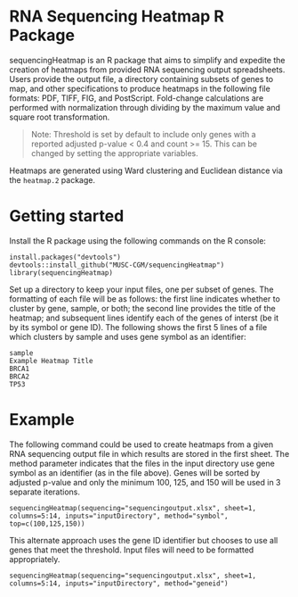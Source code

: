 # RNA Sequencing Heatmap R Package
sequencingHeatmap is an R package that aims to simplify and expedite the creation of heatmaps from provided RNA sequencing output spreadsheets.
Users provide the output file, a directory containing subsets of genes to map, and other specifications to produce heatmaps in the
following file formats: PDF, TIFF, FIG, and PostScript. Fold-change calculations are performed with normalization through dividing by
the maximum value and square root transformation.

> Note: Threshold is set by default to include only genes with a reported adjusted p-value < 0.4 and count >= 15. This can be changed by setting the appropriate variables.

Heatmaps are generated using Ward clustering and Euclidean distance via the `heatmap.2` package.


# Getting started

Install the R package using the following commands on the R console:
```
install.packages("devtools")
devtools::install_github("MUSC-CGM/sequencingHeatmap")
library(sequencingHeatmap)
```
Set up a directory to keep your input files, one per subset of genes. The formatting of each file will be as follows: the first line
indicates whether to cluster by gene, sample, or both; the second line provides the title of the heatmap; and subsequent lines identify
each of the genes of interst (be it by its symbol or gene ID). The following shows the first 5 lines of a file which
clusters by sample and uses gene symbol as an identifier:
```
sample
Example Heatmap Title
BRCA1
BRCA2
TP53
```

# Example
The following command could be used to create heatmaps from a given RNA sequencing output file in which results are stored in the first sheet.
The method parameter indicates that the files in the input directory use gene symbol as an identifier (as in the file above). Genes
will be sorted by adjusted p-value and only the minimum 100, 125, and 150 will be used in 3 separate iterations.
```
sequencingHeatmap(sequencing="sequencingoutput.xlsx", sheet=1, columns=5:14, inputs="inputDirectory", method="symbol", top=c(100,125,150))
```
This alternate approach uses the gene ID identifier but chooses to use all genes that meet the threshold. Input files will need to be
formatted appropriately.
```
sequencingHeatmap(sequencing="sequencingoutput.xlsx", sheet=1, columns=5:14, inputs="inputDirectory", method="geneid")
```

